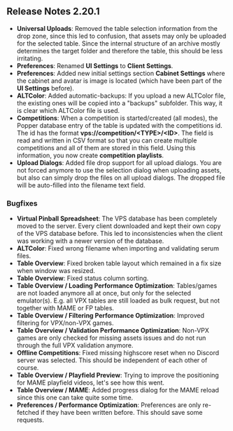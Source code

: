 ## Release Notes 2.20.1

- **Universal Uploads**: Removed the table selection information from the drop zone, since this led to confusion, that assets may only be uploaded for the selected table. Since the internal structure of an archive mostly determines the target folder and therefore the table, this should be less irritating.
- **Preferences**: Renamed **UI Settings** to **Client Settings**.
- **Preferences**: Added new initial settings section **Cabinet Settings** where the cabinet and avatar is image is located (which have been part of the **UI Settings** before).
- **ALTColor**: Added automatic-backups: If you upload a new ALTColor file, the existing ones will be copied into a "backups" subfolder. This way, it is clear which ALTColor file is used.
- **Competitions**: When a competition is started/created (all modes), the Popper database entry of the table is updated with the competitions id. The id has the format **vps://competition/\<TYPE\>/\<ID\>**. The field is read and written in CSV format so that you can create multiple competitions and all of them are stored in this field. Using this information, you now create **competition playlists**.
- **Upload Dialogs**: Added file drop support for all upload dialogs. You are not forced anymore to use the selection dialog when uploading assets, but also can simply drop the files on all upload dialogs. The dropped file will be auto-filled into the filename text field.

### Bugfixes

- **Virtual Pinball Spreadsheet**: The VPS database has been completely moved to the server. Every client downloaded and kept their own copy of the VPS database before. This led to inconsistencies when the client was working with a newer version of the database.
- **ALTColor**: Fixed wrong filename when importing and validating serum files.
- **Table Overview**: Fixed broken table layout which remained in a fix size when window was resized.
- **Table Overview**: Fixed status column sorting.
- **Table Overview / Loading Performance Optimization**: Tables/games are not loaded anymore all at once, but only for the selected emulator(s). E.g. all VPX tables are still loaded as bulk request, but not together with MAME or FP tables. 
- **Table Overview / Filtering Performance Optimization**: Improved filtering for VPX/non-VPX games.
- **Table Overview / Validation Performance Optimization**: Non-VPX games are only checked for missing assets issues and do not run through the full VPX validation anymore.
- **Offline Competitions**: Fixed missing highscore reset when no Discord server was selected. This should be independent of each other of course.
- **Table Overview / Playfield Preview**: Trying to improve the positioning for MAME playfield videos, let's see how this went.
- **Table Overview / MAME**: Added progress dialog for the MAME reload since this one can take quite some time.
- **Preferences / Performance Optimization**: Preferences are only re-fetched if they have been written before. This should save some requests.